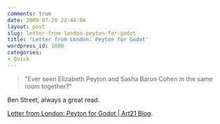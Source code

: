 ```yaml
---
comments: true
date: 2009-07-20 22:44:04
layout: post
slug: letter-from-london-peyton-for-godot
title: 'Letter from London: Peyton for Godot'
wordpress_id: 1808
categories:
- Quick
---
```


> "Ever seen Elizabeth Peyton and Sasha Baron Cohen in the same room together?"

Ben Street, always a great read.

[Letter from London: Peyton for Godot | Art21 Blog](http://blog.art21.org/2009/07/20/letter-from-london-peyton-for-godot/).
